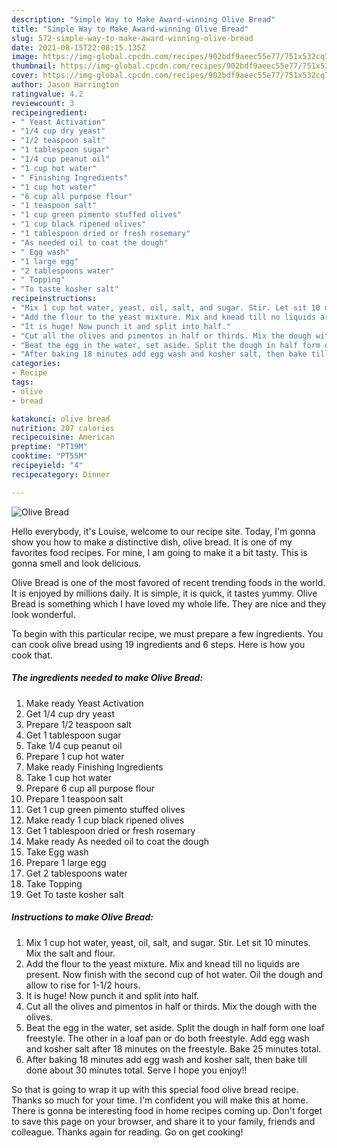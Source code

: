 ```yaml
---
description: "Simple Way to Make Award-winning Olive Bread"
title: "Simple Way to Make Award-winning Olive Bread"
slug: 572-simple-way-to-make-award-winning-olive-bread
date: 2021-08-15T22:08:15.135Z
image: https://img-global.cpcdn.com/recipes/902bdf9aeec55e77/751x532cq70/olive-bread-recipe-main-photo.jpg
thumbnail: https://img-global.cpcdn.com/recipes/902bdf9aeec55e77/751x532cq70/olive-bread-recipe-main-photo.jpg
cover: https://img-global.cpcdn.com/recipes/902bdf9aeec55e77/751x532cq70/olive-bread-recipe-main-photo.jpg
author: Jason Harrington
ratingvalue: 4.2
reviewcount: 3
recipeingredient:
- " Yeast Activation"
- "1/4 cup dry yeast"
- "1/2 teaspoon salt"
- "1 tablespoon sugar"
- "1/4 cup peanut oil"
- "1 cup hot water"
- " Finishing Ingredients"
- "1 cup hot water"
- "6 cup all purpose flour"
- "1 teaspoon salt"
- "1 cup green pimento stuffed olives"
- "1 cup black ripened olives"
- "1 tablespoon dried or fresh rosemary"
- "As needed oil to coat the dough"
- " Egg wash"
- "1 large egg"
- "2 tablespoons water"
- " Topping"
- "To taste kosher salt"
recipeinstructions:
- "Mix 1 cup hot water, yeast, oil, salt, and sugar. Stir. Let sit 10 minutes. Mix the salt and flour."
- "Add the flour to the yeast mixture. Mix and knead till no liquids are present. Now finish with the second cup of hot water. Oil the dough and allow to rise for 1-1/2 hours."
- "It is huge! Now punch it and split into half."
- "Cut all the olives and pimentos in half or thirds. Mix the dough with the olives."
- "Beat the egg in the water, set aside. Split the dough in half form one loaf freestyle. The other in a loaf pan or do both freestyle. Add egg wash and kosher salt after 18 minutes on the freestyle. Bake 25 minutes total."
- "After baking 18 minutes add egg wash and kosher salt, then bake till done about 30 minutes total. Serve I hope you enjoy!!"
categories:
- Recipe
tags:
- olive
- bread

katakunci: olive bread 
nutrition: 207 calories
recipecuisine: American
preptime: "PT19M"
cooktime: "PT55M"
recipeyield: "4"
recipecategory: Dinner

---
```



![Olive Bread](https://img-global.cpcdn.com/recipes/902bdf9aeec55e77/751x532cq70/olive-bread-recipe-main-photo.jpg)

Hello everybody, it's Louise, welcome to our recipe site. Today, I'm gonna show you how to make a distinctive dish, olive bread. It is one of my favorites food recipes. For mine, I am going to make it a bit tasty. This is gonna smell and look delicious.

Olive Bread is one of the most favored of recent trending foods in the world. It is enjoyed by millions daily. It is simple, it is quick, it tastes yummy. Olive Bread is something which I have loved my whole life. They are nice and they look wonderful.




To begin with this particular recipe, we must prepare a few ingredients. You can cook olive bread using 19 ingredients and 6 steps. Here is how you cook that.

<!--inarticleads1-->

##### The ingredients needed to make Olive Bread:

1. Make ready  Yeast Activation
1. Get 1/4 cup dry yeast
1. Prepare 1/2 teaspoon salt
1. Get 1 tablespoon sugar
1. Take 1/4 cup peanut oil
1. Prepare 1 cup hot water
1. Make ready  Finishing Ingredients
1. Take 1 cup hot water
1. Prepare 6 cup all purpose flour
1. Prepare 1 teaspoon salt
1. Get 1 cup green pimento stuffed olives
1. Make ready 1 cup black ripened olives
1. Get 1 tablespoon dried or fresh rosemary
1. Make ready As needed oil to coat the dough
1. Take  Egg wash
1. Prepare 1 large egg
1. Get 2 tablespoons water
1. Take  Topping
1. Get To taste kosher salt




<!--inarticleads2-->

##### Instructions to make Olive Bread:

1. Mix 1 cup hot water, yeast, oil, salt, and sugar. Stir. Let sit 10 minutes. Mix the salt and flour.
1. Add the flour to the yeast mixture. Mix and knead till no liquids are present. Now finish with the second cup of hot water. Oil the dough and allow to rise for 1-1/2 hours.
1. It is huge! Now punch it and split into half.
1. Cut all the olives and pimentos in half or thirds. Mix the dough with the olives.
1. Beat the egg in the water, set aside. Split the dough in half form one loaf freestyle. The other in a loaf pan or do both freestyle. Add egg wash and kosher salt after 18 minutes on the freestyle. Bake 25 minutes total.
1. After baking 18 minutes add egg wash and kosher salt, then bake till done about 30 minutes total. Serve I hope you enjoy!!




So that is going to wrap it up with this special food olive bread recipe. Thanks so much for your time. I'm confident you will make this at home. There is gonna be interesting food in home recipes coming up. Don't forget to save this page on your browser, and share it to your family, friends and colleague. Thanks again for reading. Go on get cooking!
